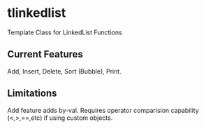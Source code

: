 # tlinkedlist
Template Class for LinkedList Functions


## Current Features
Add, Insert, Delete, Sort (Bubble), Print.


## Limitations
Add feature adds by-val. Requires operator comparision capability (<,>,==,etc) if using custom objects.
